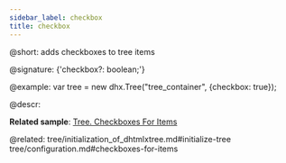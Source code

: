 ```yaml
---
sidebar_label: checkbox
title: checkbox
---          
```


@short: adds checkboxes to tree items

@signature: {'checkbox?: boolean;'}

@example: 
var tree = new dhx.Tree("tree_container", {checkbox: true});


@descr: 

**Related sample**: [Tree. Checkboxes For Items](https://snippet.dhtmlx.com/hgsivvpb)

@related: tree/initialization_of_dhtmlxtree.md#initialize-tree
tree/configuration.md#checkboxes-for-items